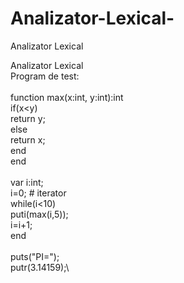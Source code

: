 # Analizator-Lexical-
Analizator Lexical 

Analizator Lexical \
Program de test:\
\
function max(x:int, y:int):int\
    if(x<y)\
        return y;\
        else\
        return x;\
        end\
    end\
\
var i:int;\
i=0;    # iterator\
while(i<10)\
    puti(max(i,5));\
    i=i+1;\
    end\
\
puts("PI=");\
putr(3.14159);\
